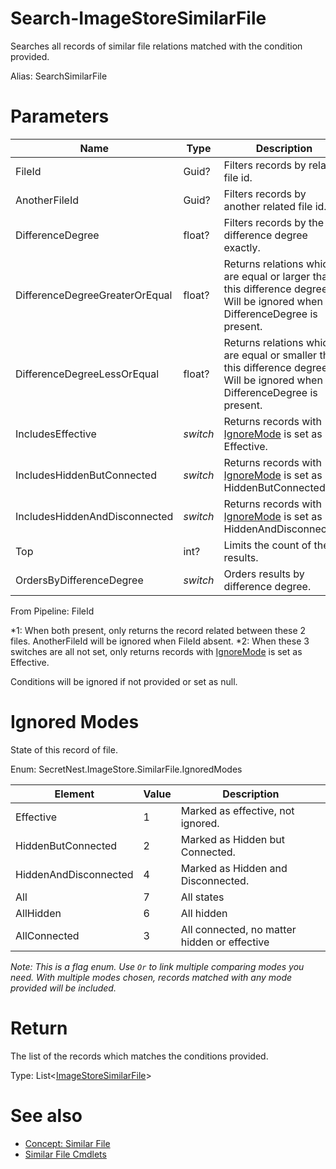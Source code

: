 # Search-ImageStoreSimilarFile
Searches all records of similar file relations matched with the condition provided.

Alias: SearchSimilarFile

# Parameters
|Name|Type|Description|Optional|
|---|---|---|---|
|FileId|Guid?|Filters records by related file id.|Yes(*1)|
|AnotherFileId|Guid?|Filters records by another related file id.|Yes(*1)|
|DifferenceDegree|float?|Filters records by the difference degree exactly.|Yes|
|DifferenceDegreeGreaterOrEqual|float?|Returns relations which are equal or larger than this difference degree. Will be ignored when DifferenceDegree is present.|Yes|
|DifferenceDegreeLessOrEqual|float?|Returns relations which are equal or smaller than this difference degree. Will be ignored when DifferenceDegree is present.|Yes|
|IncludesEffective|*switch*|Returns records with [IgnoreMode](../../type/ImageStoreSimilarFile.md#Ignored-mode) is set as Effective.|Yes(*2)|
|IncludesHiddenButConnected|*switch*|Returns records with [IgnoreMode](../../type/ImageStoreSimilarFile.md#Ignored-mode) is set as HiddenButConnected.|Yes(*2)|
|IncludesHiddenAndDisconnected|*switch*|Returns records with [IgnoreMode](../../type/ImageStoreSimilarFile.md#Ignored-mode) is set as HiddenAndDisconnected.|Yes(*2)|
|Top|int?|Limits the count of the results.|Yes|
|OrdersByDifferenceDegree|*switch*|Orders results by difference degree.|Yes|

From Pipeline: FileId

*1: When both present, only returns the record related between these 2 files. AnotherFileId will be ignored when FileId absent.
*2: When these 3 switches are all not set, only returns records with [IgnoreMode](../../type/ImageStoreSimilarFile.md#Ignored-mode) is set as Effective.

Conditions will be ignored if not provided or set as null.

# Ignored Modes
State of this record of file.

Enum: SecretNest.ImageStore.SimilarFile.IgnoredModes

|Element|Value|Description|
|---|---|---|
|Effective|1|Marked as effective, not ignored.|
|HiddenButConnected|2|Marked as Hidden but Connected.|
|HiddenAndDisconnected|4|Marked as Hidden and Disconnected.|
|All|7|All states|
|AllHidden|6|All hidden|
|AllConnected|3|All connected, no matter hidden or effective|

*Note: This is a flag enum. Use ```Or``` to link multiple comparing modes you need. With multiple modes chosen, records matched with any mode provided will be included.*

# Return
The list of the records which matches the conditions provided.

Type: List<[ImageStoreSimilarFile](../../type/ImageStoreSimilarFile.md)>

# See also
  * [Concept: Similar File](../../concept/SimilarFile.md)
  * [Similar File Cmdlets](../cmdlets.md#similar-file)
